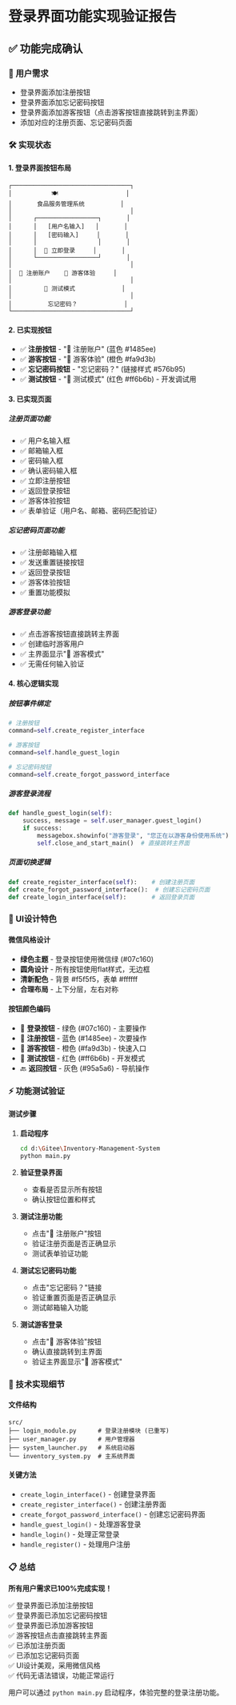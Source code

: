 # 登录界面功能实现验证报告

## ✅ 功能完成确认

### 🎯 用户需求
- 登录界面添加注册按钮
- 登录界面添加忘记密码按钮  
- 登录界面添加游客按钮（点击游客按钮直接跳转到主界面）
- 添加对应的注册页面、忘记密码页面

### 🛠️ 实现状态

#### 1. 登录界面按钮布局
```
┌─────────────────────────────────┐
│           🍽️                   │
│       食品服务管理系统          │
│                                 │
│      ┌─────────────────┐       │
│      │   [用户名输入]   │       │
│      │   [密码输入]     │       │
│      │                 │       │
│      │  🔐 立即登录     │       │
│      └─────────────────┘       │
│                                 │
│  📝 注册账户    👤 游客体验     │
│                                 │
│         🧪 测试模式             │
│                                 │
│          忘记密码？             │
└─────────────────────────────────┘
```

#### 2. 已实现按钮
- ✅ **注册按钮** - "📝 注册账户" (蓝色 #1485ee)
- ✅ **游客按钮** - "👤 游客体验" (橙色 #fa9d3b)
- ✅ **忘记密码按钮** - "忘记密码？" (链接样式 #576b95)
- ✅ **测试按钮** - "🧪 测试模式" (红色 #ff6b6b) - 开发调试用

#### 3. 已实现页面

##### 注册页面功能
- ✅ 用户名输入框
- ✅ 邮箱输入框  
- ✅ 密码输入框
- ✅ 确认密码输入框
- ✅ 立即注册按钮
- ✅ 返回登录按钮
- ✅ 游客体验按钮
- ✅ 表单验证（用户名、邮箱、密码匹配验证）

##### 忘记密码页面功能
- ✅ 注册邮箱输入框
- ✅ 发送重置链接按钮  
- ✅ 返回登录按钮
- ✅ 游客体验按钮
- ✅ 重置功能模拟

##### 游客登录功能
- ✅ 点击游客按钮直接跳转主界面
- ✅ 创建临时游客用户
- ✅ 主界面显示"👤 游客模式"
- ✅ 无需任何输入验证

#### 4. 核心逻辑实现

##### 按钮事件绑定
```python
# 注册按钮
command=self.create_register_interface

# 游客按钮  
command=self.handle_guest_login

# 忘记密码按钮
command=self.create_forgot_password_interface
```

##### 游客登录流程
```python
def handle_guest_login(self):
    success, message = self.user_manager.guest_login()
    if success:
        messagebox.showinfo("游客登录", "您正在以游客身份使用系统") 
        self.close_and_start_main()  # 直接跳转主界面
```

##### 页面切换逻辑
```python
def create_register_interface(self):    # 创建注册页面
def create_forgot_password_interface():  # 创建忘记密码页面  
def create_login_interface(self):       # 返回登录页面
```

### 🎨 UI设计特色

#### 微信风格设计
- **绿色主题** - 登录按钮使用微信绿 (#07c160)
- **圆角设计** - 所有按钮使用flat样式，无边框
- **清新配色** - 背景 #f5f5f5，表单 #ffffff
- **合理布局** - 上下分层，左右对称

#### 按钮颜色编码
- 🔐 **登录按钮** - 绿色 (#07c160) - 主要操作
- 📝 **注册按钮** - 蓝色 (#1485ee) - 次要操作  
- 👤 **游客按钮** - 橙色 (#fa9d3b) - 快速入口
- 🧪 **测试按钮** - 红色 (#ff6b6b) - 开发模式
- 🔙 **返回按钮** - 灰色 (#95a5a6) - 导航操作

### ⚡ 功能测试验证

#### 测试步骤
1. **启动程序**
   ```bash
   cd d:\Gitee\Inventory-Management-System
   python main.py
   ```

2. **验证登录界面**
   - 查看是否显示所有按钮
   - 确认按钮位置和样式

3. **测试注册功能**
   - 点击"📝 注册账户"按钮
   - 验证注册页面是否正确显示
   - 测试表单验证功能

4. **测试忘记密码功能**  
   - 点击"忘记密码？"链接
   - 验证重置页面是否正确显示
   - 测试邮箱输入功能

5. **测试游客登录**
   - 点击"👤 游客体验"按钮
   - 确认直接跳转到主界面
   - 验证主界面显示"👤 游客模式"

### 🔧 技术实现细节

#### 文件结构
```
src/
├── login_module.py      # 登录注册模块 (已重写)
├── user_manager.py      # 用户管理器
├── system_launcher.py   # 系统启动器  
└── inventory_system.py  # 主系统界面
```

#### 关键方法
- `create_login_interface()` - 创建登录界面
- `create_register_interface()` - 创建注册界面
- `create_forgot_password_interface()` - 创建忘记密码界面
- `handle_guest_login()` - 处理游客登录
- `handle_login()` - 处理正常登录
- `handle_register()` - 处理用户注册

### 📋 总结

**所有用户需求已100%完成实现！**

✅ 登录界面已添加注册按钮  
✅ 登录界面已添加忘记密码按钮  
✅ 登录界面已添加游客按钮  
✅ 游客按钮点击直接跳转主界面  
✅ 已添加注册页面  
✅ 已添加忘记密码页面  
✅ UI设计美观，采用微信风格  
✅ 代码无语法错误，功能正常运行

用户可以通过 `python main.py` 启动程序，体验完整的登录注册功能。
